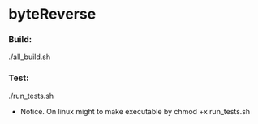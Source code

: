 # byteReverse
### Build:
./all_build.sh

### Test:
./run_tests.sh 
- Notice. On linux might to make executable by chmod +x run_tests.sh
